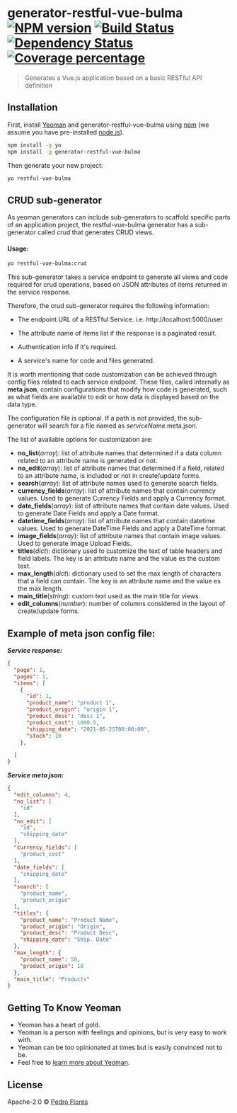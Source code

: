 # generator-restful-vue-bulma [![NPM version][npm-image]][npm-url] [![Build Status][travis-image]][travis-url] [![Dependency Status][daviddm-image]][daviddm-url] [![Coverage percentage][coveralls-image]][coveralls-url]
> Generates a Vue.js application based on a basic RESTful API definition

## Installation

First, install [Yeoman](http://yeoman.io) and generator-restful-vue-bulma using [npm](https://www.npmjs.com/) (we assume you have pre-installed [node.js](https://nodejs.org/)).

```bash
npm install -g yo
npm install -g generator-restful-vue-bulma
```

Then generate your new project:

```bash
yo restful-vue-bulma
```

## CRUD sub-generator

As yeoman generators can include sub-generators to scaffold specific parts of an application project, the restful-vue-bulma generator has a sub-generator called _crud_ that generates CRUD views.

#### Usage:

```bash
yo restful-vue-bulma:crud
```

This sub-generator takes a service endpoint to generate all views and code required for crud operations, based on JSON attributes of items returned in the service response.

Therefore, the crud sub-generator requires the following information:

- The endpoint URL of a RESTful Service. i.e. http://localhost:5000/user

- The attribute name of items list if the response is a paginated result.

- Authentication info if it's required.

- A service's name for code and files generated.

  

It is worth mentioning that code customization can be achieved through config files related to each service endpoint. These files, called internally as **meta json**, contain configurations that modify how code is generated, such as what fields are available to edit or how data is displayed based on the data type. 

The configuration file is optional. If a path is not provided, the sub-generator will search for a file named as _serviceName_.meta.json.

The list of available options for customization are:

- **no_list**(*array*): list of attribute names that determined if a data column related to an attribute name is generated or not.
- **no_edit**(*array*):  list of attribute names that determined if a field, related to an attribute name, is included or not in create/update forms.
- **search**(*array*): list of attribute names used to generate search fields.
- **currency_fields**(*array*):  list of attribute names that contain currency values. Used to generate Currency Fields and apply a Currency format.
- **date_fields**(*array*): list of attribute names that contain date values. Used to generate Date Fields and apply a Date format.
- **datetime_fields**(*array*): list of attribute names that contain datetime values. Used to generate DateTime Fields and apply a DateTime format. 
- **image_fields**(*array*): list of attribute names that contain image values. Used to generate Image Upload Fields.
- **titles**(*dict*): dictionary used to customize the text of table headers and field labels. The key is an attribute name and the value es the custom text.
- **max_length**(*dict*): dictionary used to set the max length of characters that a field can contain. The key is an attribute name and the value es the max length.
- **main_title**(*string*): custom text used as the main title for views.
- **edit_columns**(*number*): number of columns considered in the layout of create/update forms.



## Example of meta json config file:

***Service response:*** 

```json
{
  "page": 1,
  "pages": 1,
  "items": [
    {
      "id": 1,
      "product_name": "product 1",
      "product_origin": "origin 1",
      "product_desc": "desc 1",
      "product_cost": 1000.5,
      "shipping_date": "2021-05-25T00:00:00",
      "stock": 10
    },

  ]
}
```



***Service meta json:***

```json
{
  "edit_columns": 4,
  "no_list": [
    "id"
  ],
  "no_edit": [
    "id",
    "shipping_date"
  ],
  "currency_fields": [
    "product_cost"
  ],
  "date_fields": [
    "shipping_date"
  ],
  "search": [
    "product_name",
    "product_origin"
  ],
  "titles": {
    "product_name": "Product Name",
    "product_origin": "Origin",
    "product_desc": "Product Desc",
    "shipping_date": "Ship. Date"
  },
  "max_length": {
    "product_name": 50,
    "product_origin": 10
  },
  "main_title": "Products"
}
```


## Getting To Know Yeoman

 * Yeoman has a heart of gold.
 * Yeoman is a person with feelings and opinions, but is very easy to work with.
 * Yeoman can be too opinionated at times but is easily convinced not to be.
 * Feel free to [learn more about Yeoman](http://yeoman.io/).

## License

Apache-2.0 © [Pedro Flores]()


[npm-image]: https://badge.fury.io/js/generator-restful-vue-bulma.svg
[npm-url]: https://npmjs.org/package/generator-restful-vue-bulma
[travis-image]: https://travis-ci.org/neowinx/generator-restful-vue-bulma.svg?branch=master
[travis-url]: https://travis-ci.org/neowinx/generator-restful-vue-bulma
[daviddm-image]: https://david-dm.org/neowinx/generator-restful-vue-bulma.svg?theme=shields.io
[daviddm-url]: https://david-dm.org/neowinx/generator-restful-vue-bulma
[coveralls-image]: https://coveralls.io/repos/neowinx/generator-restful-vue-bulma/badge.svg
[coveralls-url]: https://coveralls.io/r/neowinx/generator-restful-vue-bulma
